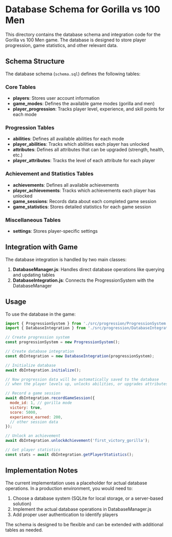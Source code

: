# Database Schema for Gorilla vs 100 Men

This directory contains the database schema and integration code for the Gorilla vs 100 Men game. The database is designed to store player progression, game statistics, and other relevant data.

## Schema Structure

The database schema (`schema.sql`) defines the following tables:

### Core Tables
- **players**: Stores user account information
- **game_modes**: Defines the available game modes (gorilla and men)
- **player_progression**: Tracks player level, experience, and skill points for each mode

### Progression Tables
- **abilities**: Defines all available abilities for each mode
- **player_abilities**: Tracks which abilities each player has unlocked
- **attributes**: Defines all attributes that can be upgraded (strength, health, etc.)
- **player_attributes**: Tracks the level of each attribute for each player

### Achievement and Statistics Tables
- **achievements**: Defines all available achievements
- **player_achievements**: Tracks which achievements each player has unlocked
- **game_sessions**: Records data about each completed game session
- **game_statistics**: Stores detailed statistics for each game session

### Miscellaneous Tables
- **settings**: Stores player-specific settings

## Integration with Game

The database integration is handled by two main classes:

1. **DatabaseManager.js**: Handles direct database operations like querying and updating tables
2. **DatabaseIntegration.js**: Connects the ProgressionSystem with the DatabaseManager

## Usage

To use the database in the game:

```javascript
import { ProgressionSystem } from './src/progression/ProgressionSystem.js';
import { DatabaseIntegration } from './src/progression/DatabaseIntegration.js';

// Create progression system
const progressionSystem = new ProgressionSystem();

// Create database integration
const dbIntegration = new DatabaseIntegration(progressionSystem);

// Initialize database
await dbIntegration.initialize();

// Now progression data will be automatically saved to the database
// when the player levels up, unlocks abilities, or upgrades attributes

// Record a game session
await dbIntegration.recordGameSession({
  mode_id: 1, // gorilla mode
  victory: true,
  score: 5000,
  experience_earned: 200,
  // other session data
});

// Unlock an achievement
await dbIntegration.unlockAchievement('first_victory_gorilla');

// Get player statistics
const stats = await dbIntegration.getPlayerStatistics();
```

## Implementation Notes

The current implementation uses a placeholder for actual database operations. In a production environment, you would need to:

1. Choose a database system (SQLite for local storage, or a server-based solution)
2. Implement the actual database operations in DatabaseManager.js
3. Add proper user authentication to identify players

The schema is designed to be flexible and can be extended with additional tables as needed.